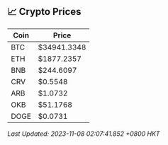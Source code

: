 ## 📈 Crypto Prices

| Coin | Price |
| ---- | ----- |
| BTC | $34941.3348 |
| ETH | $1877.2357 |
| BNB | $244.6097 |
| CRV | $0.5548 |
| ARB | $1.0732 |
| OKB | $51.1768 |
| DOGE | $0.0731 |

_Last Updated: 2023-11-08 02:07:41.852 +0800 HKT_